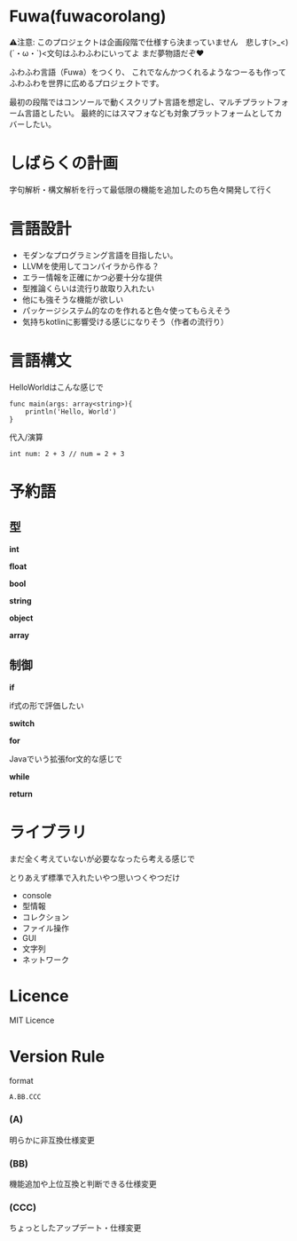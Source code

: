 # Fuwa(fuwacorolang)

⚠注意: このプロジェクトは企画段階で仕様すら決まっていません　悲しす(>_<)　(´・ω・`)<文句はふわふわにいってよ
まだ夢物語だぞ♥

ふわふわ言語（Fuwa）をつくり、
これでなんかつくれるようなつーるも作ってふわふわを世界に広めるプロジェクトです。

最初の段階ではコンソールで動くスクリプト言語を想定し、マルチプラットフォーム言語としたい。
最終的にはスマフォなども対象プラットフォームとしてカバーしたい。

# しばらくの計画
字句解析・構文解析を行って最低限の機能を追加したのち色々開発して行く

# 言語設計
- モダンなプログラミング言語を目指したい。
- LLVMを使用してコンパイラから作る？　
- エラー情報を正確にかつ必要十分な提供
- 型推論くらいは流行り故取り入れたい
- 他にも強そうな機能が欲しい
- パッケージシステム的なのを作れると色々使ってもらえそう
- 気持ちkotlinに影響受ける感じになりそう（作者の流行り）


# 言語構文

HelloWorldはこんな感じで
```
func main(args: array<string>){
    println('Hello, World')
}
```

代入/演算
```
int num: 2 + 3 // num = 2 + 3
```


# 予約語

## 型

**int**

**float**

**bool**

**string**

**object**

**array**

## 制御

**if**

if式の形で評価したい

**switch**

**for**

Javaでいう拡張for文的な感じで

**while**

**return**


# ライブラリ

まだ全く考えていないが必要ななったら考える感じで

とりあえず標準で入れたいやつ思いつくやつだけ
- console
- 型情報
- コレクション
- ファイル操作
- GUI
- 文字列
- ネットワーク

# Licence

MIT Licence

# Version Rule

format

``` A.BB.CCC ```

### (A)
明らかに非互換仕様変更

### (BB)
機能追加や上位互換と判断できる仕様変更

### (CCC)
ちょっとしたアップデート・仕様変更
